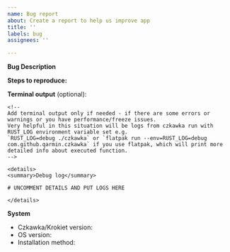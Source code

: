 ```yaml
---
name: Bug report
about: Create a report to help us improve app
title: ''
labels: bug
assignees: ''

---
```


**Bug Description**

**Steps to reproduce:**
<!-- Please describe what you expected to see and what you saw instead. Also include screenshots or screencasts if needed. -->


**Terminal output** (optional):

```
<!--
Add terminal output only if needed - if there are some errors or warnings or you have performance/freeze issues.  
Very helpful in this situation will be logs from czkawka run with RUST_LOG environment variable set e.g. 
`RUST_LOG=debug ./czkawka` or `flatpak run --env=RUST_LOG=debug com.github.qarmin.czkawka` if you use flatpak, which will print more detailed info about executed function.
-->

<details>
<summary>Debug log</summary>

# UNCOMMENT DETAILS AND PUT LOGS HERE

</details>
```

**System**
<!-- OS and Czkawka/Krokiet version, you can just copy from logs, if you run app from terminal. -->
<!-- Example of logs: -->
<!-- Czkawka gtk version: 9.0.0, debug mode, rust 1.85.0 (2025-02-17), os Ubuntu 24.10.0 [x86_64 64-bit], 24 cpu/threads, features(1): [fast_image_resize], app cpu version: [x86-64-v3 (AVX2) or x86-64-v4 (AVX-512)], os cpu version: [x86-64-v4 (AVX-512)] !-->


- Czkawka/Krokiet version: <!--  e.g. 9.0.0 cli/gui -->
- OS version: <!--  e.g Ubuntu 22.04, Windows 11, Mac 15.1 ARM -->
- Installation method: <!-- e.g. github binaries, snap, flatpak, msys2 -->

<!-- If you use flatpak, please include the result of `flatpak info com.github.qarmin.czkawka`. -->
